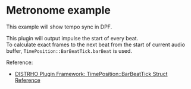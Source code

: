 # Metronome example

This example will show tempo sync in DPF.<br/>

This plugin will output impulse the start of every beat.<br/>
To calculate exact frames to the next beat from the start of current audio buffer, `TimePosition::BarBeatTick.barBeat` is used.<br/>

Reference:
- [DISTRHO Plugin Framework: TimePosition::BarBeatTick Struct Reference](https://distrho.github.io/DPF/structTimePosition_1_1BarBeatTick.html)
